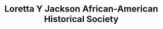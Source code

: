 ---
layout: repo
title: "Loretta Y Jackson African-American Historical Society"
id: 24727
permalink: repos/24727/
---